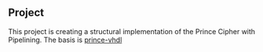 ## Project

This project is creating a structural implementation of the Prince Cipher with Pipelining.
The basis is [prince-vhdl](https://github.com/huljar/prince-vhdl)